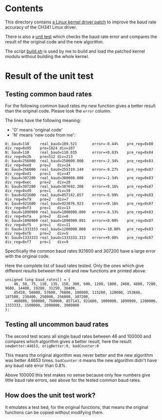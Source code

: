 # Contents
This directory contains [a Linux kernel driver patch](./Linux_4.14.114_ch341.patch) to improve the baud rate accuracy of the CH341 Linux driver.

There is also a [unit test](./check_baud_rates_unittest.c) which checks the baud rate error
and compares the result of the original code and the new algorithm.

The script [build.sh](./build.sh) is used by me to build and load the patched kernel modulu without building the whole kernel.

# Result of the unit test

## Testing common baud rates

For the following common baud rates my new function gives a better result than the original code. Please look the `error` column.

The lines have the following meaning:
 - 'O' means 'original code'
 - 'N' means 'new code from me':
 
```
O: baud=110     real_baud=109.521       error=-0.44%    pre_reg=0x80    div_reg=0x95    pre=1024 div=107
N: baud=110     real_baud=110.035       error=+0.03%    pre_reg=0x84    div_reg=0x2b    pre=512 div=213
O: baud=256000  real_baud=250000.000    error=-2.34%    pre_reg=0x83    div_reg=0xe8    pre=2   div=24
N: baud=256000  real_baud=255319.149    error=-0.27%    pre_reg=0x87    div_reg=0xd1    pre=1   div=47
O: baud=307200  real_baud=300000.000    error=-2.34%    pre_reg=0x83    div_reg=0xec    pre=2   div=20
N: baud=307200  real_baud=307692.308    error=+0.16%    pre_reg=0x87    div_reg=0xd9    pre=1   div=39
O: baud=921600  real_baud=857142.857    error=-6.99%    pre_reg=0x83    div_reg=0xf9    pre=2   div=7
N: baud=921600  real_baud=923076.923    error=+0.16%    pre_reg=0x87    div_reg=0xf3    pre=1   div=13
O: baud=1090909 real_baud=1000000.000   error=-8.33%    pre_reg=0x83    div_reg=0xfa    pre=2   div=6
N: baud=1090909 real_baud=1090909.091   error=+0.00%    pre_reg=0x87    div_reg=0xf5    pre=1   div=11
O: baud=1333333 real_baud=1200000.000   error=-10.00%   pre_reg=0x83    div_reg=0xfb    pre=2   div=5
N: baud=1333333 real_baud=1333333.333   error=+0.00%    pre_reg=0x87    div_reg=0xf7    pre=1   div=9
```


Specifically the common baud rates 921600 and 307200 have a large error with the original code.

Here the complete list of baud rates tested. Only the ones which give different results between the old
and new functions are printed above.

    unsigned long baud_rates[] = {
        46, 50, 75, 110, 135, 150, 300, 600, 1200, 1800, 2400, 4800, 7200, 9600, 14400, 19200, 31250, 38400,
        45450, 56000, 57600, 76800, 100000, 115200, 128000, 153846, 187500, 230400, 250000, 256000, 307200,
        460800, 500000, 750000, 857143, 921600, 1000000, 1090909, 1200000, 1333333, 1500000, 2000000, 3000000
    };
        
## Testing all uncommon baud rates

The second test scans all single baud rates between 46 and 100000 and compares which algorithm gives a
better result, here the result: `newBetter:44653, origBetter:0, badCounter:0`

This means the original algorithm was never better and the new algorithm was better 44653 times.
`badCounter:0` means the new algorithm didn't have any baud rate error than 0.8%.

Above 100000 this test makes no sense because only few numbers give little baud rate errors, see above
for the tested common baud rates.


## How does the unit test work?

It emulates a test bed, for the original functions, that means the original functions can be copied
without modifying them.


